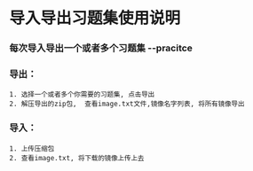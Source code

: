 # 导入导出习题集使用说明

### 每次导入导出一个或者多个习题集 --pracitce

### 导出：
    1. 选择一个或者多个你需要的习题集, 点击导出
    2. 解压导出的zip包,  查看image.txt文件,镜像名字列表, 将所有镜像导出
    
### 导入：
    1. 上传压缩包
    2. 查看image.txt, 将下载的镜像上传上去
    